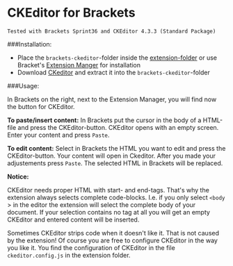 # CKEditor for Brackets
	Tested with Brackets Sprint36 and CKEditor 4.3.3 (Standard Package)

###Installation:


 * Place the ```brackets-ckeditor```-folder inside the [extension-folder](https://github.com/adobe/brackets/wiki/Extension-Location) or use Bracket's [Extension Manger](https://github.com/adobe/brackets/wiki/Brackets-Extensions) for installation
 * Download [CKeditor](http://ckeditor.com/download) and extract it into the ```brackets-ckeditor```-folder

###Usage:

In Brackets on the right, next to the Extension Manager, you will find now the button for CKEditor.

**To paste/insert content:** 
In Brackets put the cursor in the body of a HTML-file and press the CKEditor-button. CKEditor opens with an empty screen. Enter your content and press ```Paste```.

**To edit content:** 
Select in Brackets the HTML you want to edit and press the CKEditor-button. Your content will open in Ckeditor. After you made your adjustements press ```Paste```. The selected HTML in Brackets will be replaced.

**Notice:**

CKEditor needs proper HTML with start- and end-tags. That's why the extension always selects complete code-blocks. I.e. if you only select ```<body ``` > in the editor the extension will select the complete body of your document. If your selection contains no tag at all you will get an empty CKEditor and entered content will be inserted.

Sometimes CKEditor strips code when it doesn't like it. That is not caused by the extension! 
Of course you are free to configure CKEditor in the way you like it. You find the configuration of CKEditor in the file ```ckeditor.config.js``` in the extension folder.
